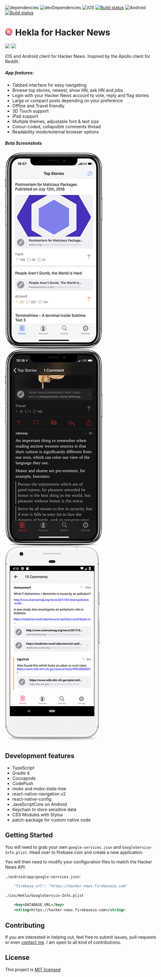 ![dependencies](https://img.shields.io/david/birkir/hekla.svg) ![devDependencies](https://img.shields.io/david/dev/birkir/hekla.svg) 
![iOS](https://i.imgur.com/iKS60zc.png) [![Build status](https://build.appcenter.ms/v0.1/apps/7122aa1e-d794-4c37-b8d3-800cb455b694/branches/master/badge)](https://appcenter.ms)
![Android](https://i.imgur.com/DBQqqX3.png) [![Build status](https://build.appcenter.ms/v0.1/apps/f99344c4-99b2-467b-a9c0-6f73ded73240/branches/master/badge)](https://appcenter.ms)

# <img src="./assets/android/mipmap-xxxhdpi/ic_launcher.png" height="24" /> Hekla for Hacker News

[<img src="http://pluspng.com/img-png/get-it-on-google-play-badge-png-open-2000.png" height="54">](https://play.google.com/store/apps/details?id=is.pipe.hekla) [<img src="https://devimages-cdn.apple.com/app-store/marketing/guidelines/images/badge-example-alternate_2x.png" height="54">](https://itunes.apple.com/us/app/hekla/id1405096983?mt=8)

iOS and Android client for Hacker News. Inspired by the Apollo client for Reddit.

##### App features:

 - Tabbed interface for easy navigating
 - Browse top stories, newest, show HN, ask HN and jobs
 - Login with your Hacker News account to vote, reply and flag stories
 - Large or compact posts depending on your preference
 - Offline and Travel friendly
 - 3D Touch support
 - iPad support
 - Multiple themes, adjustable font & text size
 - Colour-coded, collapsible comments thread
 - Readability mode/external browser options

##### Beta Screenshots

![iPhone X screenshot of Stories](./assets/screenshots/iphone-x/stories-320w.png) ![iPhone X screenshot of Dark theme](./assets/screenshots/iphone-x/theme-black-320w.png) ![Pixel screenshot of Comments](./assets/screenshots/pixel/comments-320w.png)


## Development features
 - TypeScript
 - Gradle 4
 - Cocoapods
 - CodePush
 - mobx and mobx-state-tree
 - react-native-navigation v2
 - react-native-config
 - JavaScriptCore on Android
 - Keychain to store sensitive data
 - CSS Modules with Stylus
 - patch-package for custom native code

## Getting Started

You will need to grab your own `google-services.json` and `GoogleService-Info.plist`. Head over to firebase.com and create a new application.

You will then need to modify your configuration files to match the Hacker News API:

`./android/app/google-services.json`:
```js
    "firebase_url": "https://hacker-news.firebaseio.com"
```

`./ios/Hekla/GoogleService-Info.plist`
```xml
	<key>DATABASE_URL</key>
	<string>https://hacker-news.firebaseio.com</string>
```

## Contributing

If you are interested in helping out, feel free to submit issues, pull-requests or even [contact me](mailto:birkir.gudjonsson@gmail.com). I am open to all kind of contributions.

## License

This project is [MIT licensed](/LICENSE.md)


